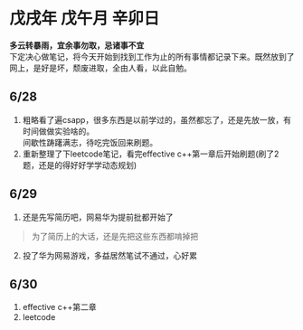 # 戊戌年 戊午月 辛卯日
**多云转暴雨，宜余事勿取，忌诸事不宜**      
下定决心做笔记，将今天开始到找到工作为止的所有事情都记录下来。既然放到了网上，是好是坏，颓废进取，全由人看，以此自勉。
## 6/28
1. 粗略看了遍csapp，很多东西是以前学过的，虽然都忘了，还是先放一放，有时间做做实验啥的。  
间歇性踌躇满志，待吃完饭回来刷题。  
2. 重新整理了下leetcode笔记，看完effective c++第一章后开始刷题(刷了2题，还是的得好好学学动态规划)
## 6/29
1. 还是先写简历吧，网易华为提前批都开始了
> 为了简历上的大话，还是先把这些东西都啃掉把
2. 投了华为网易游戏，多益居然笔试不通过，心好累
## 6/30
1. effective c++第二章
2. leetcode